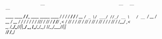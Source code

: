                     __                                  __   __           __  
   ____ ____  _____/ /______     ____ _____  ____  ____/ /  / /_  _______/ /__
  / __ `/ _ \/ ___/ //_/ __ \   / __ `/ __ \/ __ \/ __  /  / / / / / ___/ //_/
 / /_/ /  __/ /__/ ,< / /_/ /  / /_/ / /_/ / /_/ / /_/ /  / / /_/ / /__/ ,<   
 \__, /\___/\___/_/|_|\____/   \__, /\____/\____/\__,_/  /_/\__,_/\___/_/|_|  
/____/                        /____/

